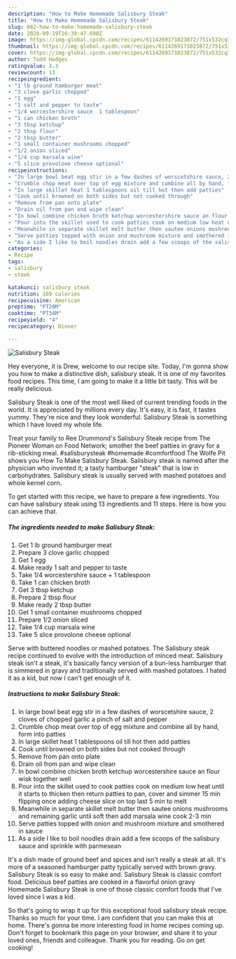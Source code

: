 ```yaml
---
description: "How to Make Homemade Salisbury Steak"
title: "How to Make Homemade Salisbury Steak"
slug: 662-how-to-make-homemade-salisbury-steak
date: 2020-09-19T16:39:47.690Z
image: https://img-global.cpcdn.com/recipes/6114269171023872/751x532cq70/salisbury-steak-recipe-main-photo.jpg
thumbnail: https://img-global.cpcdn.com/recipes/6114269171023872/751x532cq70/salisbury-steak-recipe-main-photo.jpg
cover: https://img-global.cpcdn.com/recipes/6114269171023872/751x532cq70/salisbury-steak-recipe-main-photo.jpg
author: Todd Hodges
ratingvalue: 3.3
reviewcount: 13
recipeingredient:
- "1 lb ground hamburger meat"
- "3 clove garlic chopped"
- "1 egg"
- "1 salt and pepper to taste"
- "1/4 worcestershire sauce  1 tablespoon"
- "1 can chicken broth"
- "3 tbsp ketchup"
- "2 tbsp flour"
- "2 tbsp butter"
- "1 small container mushrooms chopped"
- "1/2 onion sliced"
- "1/4 cup marsala wine"
- "5 slice provolone cheese optional"
recipeinstructions:
- "In large bowl beat egg stir in a few dashes of worscetshire sauce, 2 cloves of chopped garlic a pinch of salt and pepper"
- "Crumble chop meat over top of egg mixture and combine all by hand, form into patties"
- "In large skillet heat 1 tablespoons oil till hot then add patties"
- "Cook until browned on both sides but not cooked through"
- "Remove from pan onto plate"
- "Drain oil from pan and wipe clean"
- "In bowl combine chicken broth ketchup worcestershire sauce an flour wisk together well"
- "Pour into the skillet used to cook patties cook on medium low heat until it starts to thicken then return patties to pan, cover and simmer 15 min flipping once adding cheese slice on top last 5 min to melt"
- "Meanwhile in separate skillet melt butter then sautee onions mushrooms and remaining garlic until soft then add marsala wine cook 2-3 min"
- "Serve patties topped with onion and mushroom mixture and smothered in sauce"
- "As a side I like to boil noodles drain add a few scoops of the salisbury sauce and sprinkle with parmesean"
categories:
- Recipe
tags:
- salisbury
- steak

katakunci: salisbury steak 
nutrition: 169 calories
recipecuisine: American
preptime: "PT20M"
cooktime: "PT34M"
recipeyield: "4"
recipecategory: Dinner

---
```



![Salisbury Steak](https://img-global.cpcdn.com/recipes/6114269171023872/751x532cq70/salisbury-steak-recipe-main-photo.jpg)

Hey everyone, it is Drew, welcome to our recipe site. Today, I'm gonna show you how to make a distinctive dish, salisbury steak. It is one of my favorites food recipes. This time, I am going to make it a little bit tasty. This will be really delicious.

Salisbury Steak is one of the most well liked of current trending foods in the world. It is appreciated by millions every day. It's easy, it is fast, it tastes yummy. They're nice and they look wonderful. Salisbury Steak is something which I have loved my whole life.

Treat your family to Ree Drummond&#39;s Salisbury Steak recipe from The Pioneer Woman on Food Network; smother the beef patties in gravy for a rib-sticking meal. #salisburysteak #homemade #comfortfood The Wolfe Pit shows you How To Make Salisbury Steak. Salisbury steak is named after the physician who invented it; a tasty hamburger &#34;steak&#34; that is low in carbohydrates. Salisbury steak is usually served with mashed potatoes and whole kernel corn.


To get started with this recipe, we have to prepare a few ingredients. You can have salisbury steak using 13 ingredients and 11 steps. Here is how you can achieve that.

<!--inarticleads1-->

##### The ingredients needed to make Salisbury Steak:

1. Get 1 lb ground hamburger meat
1. Prepare 3 clove garlic chopped
1. Get 1 egg
1. Make ready 1 salt and pepper to taste
1. Take 1/4 worcestershire sauce + 1 tablespoon
1. Take 1 can chicken broth
1. Get 3 tbsp ketchup
1. Prepare 2 tbsp flour
1. Make ready 2 tbsp butter
1. Get 1 small container mushrooms chopped
1. Prepare 1/2 onion sliced
1. Take 1/4 cup marsala wine
1. Take 5 slice provolone cheese optional


Serve with buttered noodles or mashed potatoes. The Salisbury steak recipe continued to evolve with the introduction of minced meat. Salisbury steak isn&#39;t a steak, it&#39;s basically fancy version of a bun-less hamburger that is simmered in gravy and traditionally served with mashed potatoes. I hated it as a kid, but now I can&#39;t get enough of it. 

<!--inarticleads2-->

##### Instructions to make Salisbury Steak:

1. In large bowl beat egg stir in a few dashes of worscetshire sauce, 2 cloves of chopped garlic a pinch of salt and pepper
1. Crumble chop meat over top of egg mixture and combine all by hand, form into patties
1. In large skillet heat 1 tablespoons oil till hot then add patties
1. Cook until browned on both sides but not cooked through
1. Remove from pan onto plate
1. Drain oil from pan and wipe clean
1. In bowl combine chicken broth ketchup worcestershire sauce an flour wisk together well
1. Pour into the skillet used to cook patties cook on medium low heat until it starts to thicken then return patties to pan, cover and simmer 15 min flipping once adding cheese slice on top last 5 min to melt
1. Meanwhile in separate skillet melt butter then sautee onions mushrooms and remaining garlic until soft then add marsala wine cook 2-3 min
1. Serve patties topped with onion and mushroom mixture and smothered in sauce
1. As a side I like to boil noodles drain add a few scoops of the salisbury sauce and sprinkle with parmesean


It&#39;s a dish made of ground beef and spices and isn&#39;t really a steak at all. It&#39;s more of a seasoned hamburger patty typically served with brown gravy. Salisbury Steak is so easy to make and. Salisbury Steak is classic comfort food. Delicious beef patties are cooked in a flavorful onion gravy Homemade Salisbury Steak is one of those classic comfort foods that I&#39;ve loved since I was a kid. 

So that's going to wrap it up for this exceptional food salisbury steak recipe. Thanks so much for your time. I am confident that you can make this at home. There's gonna be more interesting food in home recipes coming up. Don't forget to bookmark this page on your browser, and share it to your loved ones, friends and colleague. Thank you for reading. Go on get cooking!
